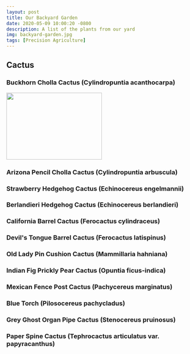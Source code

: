 ```yaml
---
layout: post
title: Our Backyard Garden
date: 2020-05-09 10:00:20 -0800
description: A list of the plants from our yard
img: backyard-garden.jpg
tags: [Precision Agriculture]
---
```

<!-- <img src='{{site.baseurl}}/assets/img/file.jpg' alt='file desc'> -->

## Cactus

### Buckhorn Cholla Cactus (Cylindropuntia acanthocarpa)
<img src='{{site.baseurl}}/assets/img/cactus-buckhorn-cholla.jpg' width="250px" height="175px">

### Arizona Pencil Cholla Cactus (Cylindropuntia arbuscula)

### Strawberry Hedgehog Cactus (Echinocereus engelmannii)

### Berlandieri Hedgehog Cactus (Echinocereus berlandieri)

### California Barrel Cactus (Ferocactus cylindraceus)

### Devil's Tongue Barrel Cactus (Ferocactus latispinus)

### Old Lady Pin Cushion Cactus (Mammillaria hahniana)

### Indian Fig Prickly Pear Cactus (Opuntia ficus-indica)

### Mexican Fence Post Cactus (Pachycereus marginatus)

### Blue Torch (Pilosocereus pachycladus)

### Grey Ghost Organ Pipe Cactus (Stenocereus pruinosus)

### Paper Spine Cactus (Tephrocactus articulatus var. papyracanthus)







